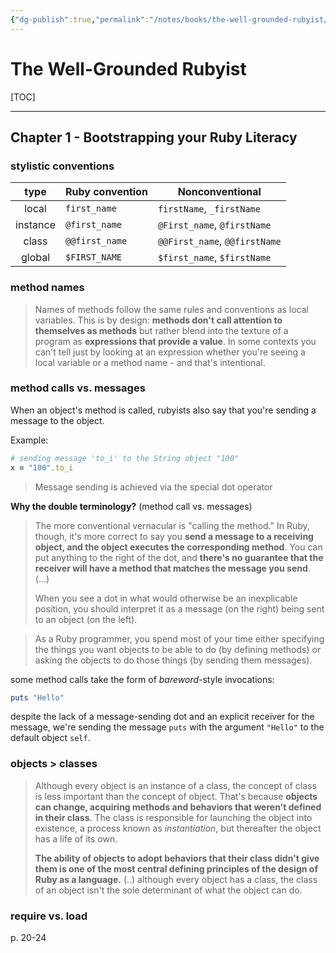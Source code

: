 ```yaml
---
{"dg-publish":true,"permalink":"/notes/books/the-well-grounded-rubyist/","dgHomeLink":true,"dgPassFrontmatter":false,"dgShowBacklinks":true,"dgShowLocalGraph":false}
---
```


# The Well-Grounded Rubyist

[TOC]

---

## Chapter 1 - Bootstrapping your Ruby Literacy

### stylistic conventions

| type     | Ruby convention | Nonconventional               |
|:--------:| --------------- | ----------------------------- |
| local    | `first_name`    | `firstName`, `_firstName`     |
| instance | `@first_name`   | `@First_name`, `@firstName`   |
| class    | `@@first_name`  | `@@First_name`, `@@firstName` |
| global   | `$FIRST_NAME`   | `$first_name`, `$firstName`   | 

### method names

> Names of methods follow the same rules and conventions as local variables. This is by design: **methods don't call attention to themselves as methods** but rather blend into the texture of a program as **expressions that provide a value**. In some contexts you can't tell just by looking at an expression whether you're seeing a local variable or a method name - and that's intentional.


### method calls vs. messages

When an object's method is called, rubyists also say that you're sending a message to the object.

Example:
```ruby
# sending message 'to_i' to the String object "100"
x = "100".to_i
```

> Message sending is achieved via the special dot operator

**Why the double terminology?** (method call vs. messages)

> The more conventional vernacular is "calling the method." In Ruby, though, it's more correct to say you **send a message to a receiving object, and the object executes the corresponding method**. You can put anything to the right of the dot, and **there's no guarantee that the receiver will have a method that matches the message you send**. (...)
> 
> When you see a dot in what would otherwise be an inexplicable position, you should interpret it as a message (on the right) being sent to an object (on the left).

> As a Ruby programmer, you spend most of your time either specifying the things you want objects to be able to do (by defining methods) or asking the objects to do those things (by sending them messages).

some method calls take the form of *bareword*-style invocations:
```ruby
puts "Hello"
```

despite the lack of a message-sending dot and an explicit receiver for the message, we're sending the message `puts` with the argument `"Hello"` to the default object `self`.


### objects > classes

> Although every object is an instance of a class, the concept of class is less important than the concept of object. That's because **objects can change, acquiring methods and behaviors that weren't defined in their class**. The class is responsible for launching the object into existence, a process known as *instantiation*, but thereafter the object has a life of its own.
> 
> **The ability of objects to adopt behaviors that their class didn't give them is one of the most central defining principles of the design of Ruby as a language.** (..) although every object has a class, the class of an object isn't the sole determinant of what the object can do.


### require vs. load

p. 20-24
